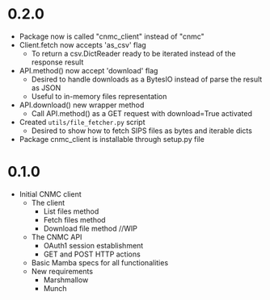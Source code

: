 # 0.2.0
- Package now is called "cnmc_client" instead of "cnmc"
- Client.fetch now accepts 'as_csv' flag
  - To return a csv.DictReader ready to be iterated instead of the response result
- API.method() now accept 'download' flag
  - Desired to handle downloads as a BytesIO instead of parse the result as JSON
  - Useful to in-memory files representation
- API.download() new wrapper method
  - Call API.method() as a GET request with download=True activated
- Created `utils/file_fetcher.py` script
  - Desired to show how to fetch SIPS files as bytes and iterable dicts
- Package cnmc_client is installable through setup.py file

# 0.1.0
- Initial CNMC client
  - The client
    - List files method
    - Fetch files method
    - Download file method //WIP
  - The CNMC API
    - OAuth1 session establishment
    - GET and POST HTTP actions
  - Basic Mamba specs for all functionalities
  - New requirements
    - Marshmallow
    - Munch
